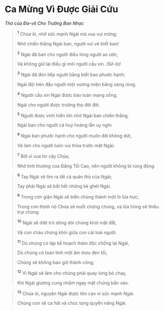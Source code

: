 # Ca Mừng Vì Ðược Giải Cứu
*Thơ của Ða-vít Cho Trưởng Ban Nhạc*

> <sup><b>1</b></sup> Chúa ôi, nhờ sức mạnh Ngài mà vua vui mừng;
> 
> Nhờ chiến thắng Ngài ban, người vui vẻ biết bao!
> 
> <sup><b>2</b></sup> Ngài đã ban cho người điều lòng người ao ước;
> 
> Và không giữ lại điều gì môi người cầu xin. *(Sê-la)*
> 
> <sup><b>3</b></sup> Ngài đã đón tiếp người bằng biết bao phước hạnh;
> 
> Ngài đội trên đầu người một vương miện bằng vàng ròng.
> 
> <sup><b>4</b></sup> Người cầu xin Ngài được bảo toàn mạng sống,
> 
> Ngài cho người được trường thọ đời đời.
> 
> <sup><b>5</b></sup> Người được vinh hiển lớn nhờ Ngài ban chiến thắng;
> 
> Ngài ban cho người cả huy hoàng lẫn uy nghi.
> 
> <sup><b>6</b></sup> Ngài ban phước hạnh cho người muôn đời không dứt,
> 
> Và làm cho người luôn vui thỏa trước mặt Ngài;
> 
> <sup><b>7</b></sup> Bởi vì vua tin cậy Chúa;
> 
> Nhờ tình thương của Ðấng Tối Cao, nên người không bị rúng động.
>


> <sup><b>8</b></sup> Tay Ngài sẽ tìm ra tất cả quân thù của Ngài;
> 
> Tay phải Ngài sẽ bắt hết những kẻ ghét Ngài.
> 
> <sup><b>9</b></sup> Trong cơn giận Ngài sẽ biến chúng thành một lò lửa hực;
> 
> Trong cơn thịnh nộ Chúa sẽ nuốt chửng chúng, và lửa hừng sẽ thiêu trụi chúng.
> 
> <sup><b>10</b></sup> Ngài sẽ diệt trừ dòng dõi chúng khỏi mặt đất,
> 
> Và con cháu chúng khỏi giữa con cái loài người.
> 
> <sup><b>11</b></sup> Dù chúng có lập kế hoạch thâm độc chống lại Ngài,
> 
> Dù chúng có toan tính một âm mưu đen tối,
> 
> Chúng sẽ không bao giờ thành công;
> 
> <sup><b>12</b></sup> Vì Ngài sẽ làm cho chúng phải quay lưng bỏ chạy,
> 
> Khi Ngài giương cung nhắm ngay mặt chúng bắn vào.
>


> <sup><b>13</b></sup> Chúa ôi, nguyện Ngài được tôn cao vì sức mạnh Ngài.
> 
> Chúng con sẽ ca hát và chúc tụng quyền năng Ngài.
>